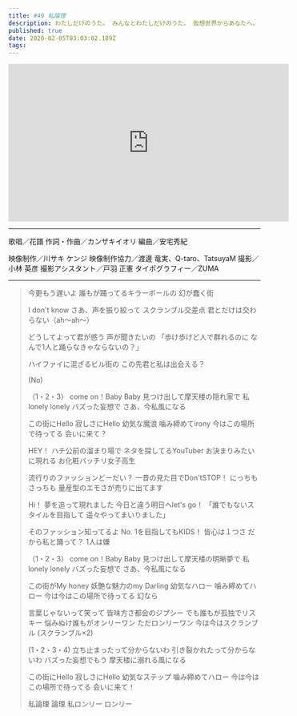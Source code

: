 ```yaml
---
title: #49 私論理
description: わたしだけのうた。 みんなとわたしだけのうた。 仮想世界からあなたへ。 物語をつむぐよ。
published: true
date: 2020-02-05T03:03:02.189Z
tags: 
---
```


<iframe width="560" height="315" src="https://www.youtube.com/embed/Z6wEJLnNxMs" frameborder="0" allow="accelerometer; autoplay; encrypted-media; gyroscope; picture-in-picture" allowfullscreen></iframe>

***
歌唱／花譜
作詞・作曲／カンザキイオリ
編曲／安宅秀紀

映像制作／川サキ ケンジ
映像制作協力／渡邊 竜実、Q-taro、TatsuyaM
撮影／小林 英彦
撮影アシスタント／戸羽 正憲
タイポグラフィー／ZUMA
***
>今更もう遅いよ
>誰もが踊ってるキラーボールの
>幻が蠢く街
>
>I don't know
>さあ、声を振り絞って
>スクランブル交差点
>君とだけは交わらない（ah～ah～）
>
>どうしてよって君が惑う
>声が聞きたいの
>「歩け歩けど人で群れるのに
>なんで1人と踊らなきゃならないの？」
>
>ハイファイに混ざるビル街の
>この先君と私は出会える？
>
>(No)
>
>（1・2・3）
>come on！Baby Baby
>見つけ出して摩天楼の隠れ家で
>私lonely lonely
>バズった妄想で
>さあ、今私風になる
>
>この街にHello 寂しさにHello
>幼気な魔浪 噛み締めてirony
>今はこの場所で待ってる
>会いに来て？
>
>HEY！
>ハチ公前の溜まり場で
>ネタを探してるYouTuber
>お決まりみたいに現れる
>お化粧バッチリ女子高生
>
>流行りのファッションどーだい？
>一昔の見た目でDon'tSTOP！
>にっちもさっちも
>量産型のエモさが売りに出てます
>
>Hi！
>夢を追って現れました
>今日と違う明日へlet's go！
>「誰でもないスタイルを目指して
>遥々やってまいりました」
>
>そのファッション知ってるよ
>No. 1を目指してもKIDS！
>皆心は１つさ だから私と踊って？
>1人は嫌
>
>（1・2・3）
>come on！Baby Baby
>見つけ出して摩天楼の明晰夢で
>私lonely lonely
>バズった妄想で
>さあ、今私風になる
>
>この街がMy honey
>妖艶な魅力のmy Darling
>幼気なハロー 噛み締めてハロー
>今は今はこの場所で待ってる
>幻なら
>
>言葉じゃないって笑って
>皆味方さ都会のジプシー
>でも誰もが孤独でリスキー
>悩みぬけ誰もがオンリーワン
>ただロンリーワン
>今は今はスクランブル
>(スクランブル×2)
>
>(1・2・3・4)
>立ち止まったって分からないわ
>引き裂かれたって分からないわ
>バズった妄想でもう
>摩天楼に溺れる風になる
>
>この街にHello 寂しさにHello
>幼気なステップ 噛み締めてハロー
>今は今はこの場所で待ってる
>会いに来て！
>
>私論理 論理
>私ロンリー ロンリー
